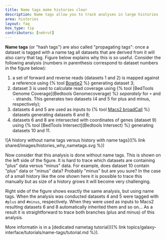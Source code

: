 ```yaml
---
title: Name tags make histories clear
description: Name tags allow you to track analyses in large histories
area: histories
layout: faq
box_type: tip
contributors: [nekrut]
---
```


**Name tags** (or "hash tags") are also called "propagating tags": once a dataset is tagged with a name tag all datasets that are derived from it will also carry that tag. Figure below explains why this is so useful. Consider the following analysis (numbers in parenthesis correspond to dataset numbers in the figure below): 

1. a set of forward and reverse reads (datasets 1 and 2) is mapped against a reference using {% tool [Bowtie2](Bowtie2) %} generating dataset 3;
1. dataset 3 is used to calculate read coverage using {% tool [BedTools Genome Coverage](Bedtools Genomecoverage) %} *separately* for `+` and `-` strands. This generates two datasets (4 and 5 for plus and minus, respectively);
1. datasets 4 and 5 are used as inputs to {% tool [Macs2 broadCall](Macs2) %} datasets generating datasets 6 and 8;
1. datasets 6 and 8 are intersected with coordinates of genes (dataset 9) using {% tool [BedTools Intersect](Bedtools Intersect) %} generating datasets 10 and 11.

![A history without name tags versus history with name tags]({% link shared/images/histories_why_nametags.svg %})

Now consider that this analysis is done without name tags. This is shown on the left side of the figure. It is hard to trace which datasets are containing "plus" data versus "minus" data. For example, does dataset 10 contain "plus" data or "minus" data? Probably "minus" but are you sure? In the case of a small history like the one shown here it is possible to trace this manually but as size of a history grows it will become very challenging.

Right side of the figure shows exactly the same analysis, but using name tags. When the analysis was conducted datasets 4 and 5 were tagged with `#plus` and `#minus`, respectively. When they were used as inputs to Macs2 resulting datasets 6 and 8 automatically inherited them and so on... As a result it is straightforward to trace both branches (plus and minus) of this analysis. 

More informatin is in a [dedicated nametag tutorial]({% link topics/galaxy-interface/tutorials/name-tags/tutorial.md %}).

<!-- Image is here = https://docs.google.com/drawings/d/1iiNsau6ddiE2MV9qMyekUq2mrpDHHcc02bXtcFEAnhY/edit?usp=sharing -->